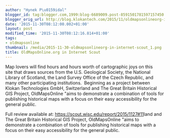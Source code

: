 ```yaml
---
author: "Hynek P\u0159idal"
blogger_id: tag:blogger.com,1999:blog-6689009.post-8591501781597157450
blogger_orig_url: http://blog.klokantech.com/2015/11/oldmapsonlineorg-in-internet-scout.html
date: '2015-11-30T08:12:00.002+01:00'
layout: post
modified_time: '2015-11-30T08:12:16.814+01:00'
tags:
- oldmapsonline
thumbnail: /media/2015-11-30-oldmapsonlineorg-in-internet-scout_1.png
title: OldMapsOnline.org in Internet Scout
---
```


<a href="http://3.bp.blogspot.com/-xjPSYT1f9iE/Vlv2pgVuD-I/AAAAAAAAecw/_4RE8H62ltQ/s1600/logo%2B%25281%2529.png" imageanchor="1" style="clear: right; float: right; margin-bottom: 1em; margin-left: 1em;"></a>Map lovers will find hours and hours worth of cartographic joys on this site that draws sources from the U.S. Geological Society, the National Library of Scotland, the Land Survey Office of the Czech Republic, and many other participating institutions. 
Beginning as a project between Klokan Technologies GmbH, Switzerland and The Great Britain Historical GIS Project, OldMapsOnline "aims to demonstrate a combination of tools for publishing historical maps with a focus on their easy accessibility for the general public.

Full review available at:
<a href="https://scout.wisc.edu/report/2015/1127#11">https://scout.wisc.edu/report/2015/1127#11</a>land and The Great Britain Historical GIS Project, OldMapsOnline "aims to demonstrate a combination of tools for publishing historical maps with a focus on their easy accessibility for the general public.
